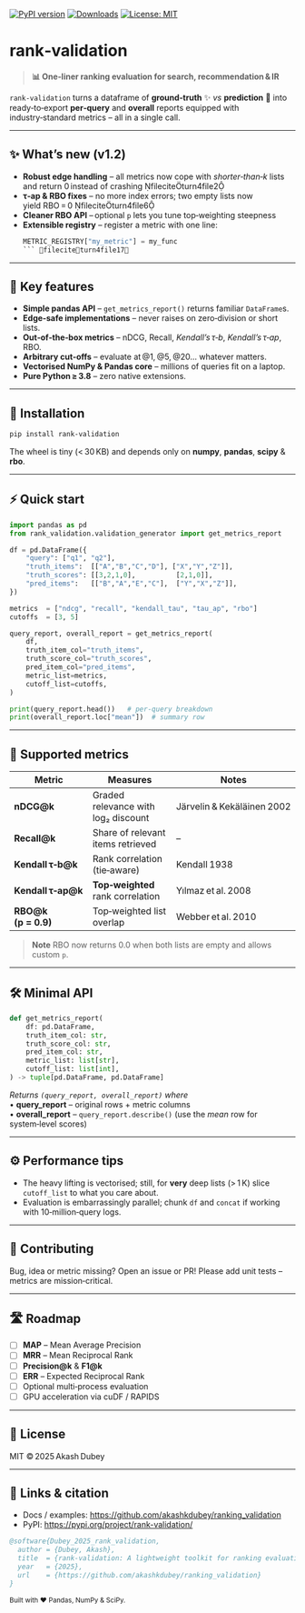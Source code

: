 [![PyPI version](https://img.shields.io/pypi/v/rank-validation?label=PyPI)](https://pypi.org/project/rank-validation/)
[![Downloads](https://static.pepy.tech/badge/rank-validation)](https://pepy.tech/project/rank-validation)
[![License: MIT](https://img.shields.io/badge/License-MIT-yellow.svg)](LICENSE)

# **rank‑validation**

> **📊 One‑liner ranking evaluation for search, recommendation & IR**

`rank‑validation` turns a dataframe of **ground‑truth** ✨ *vs* **prediction** 🔮 into ready‑to‑export **per‑query** and **overall** reports equipped with industry‑standard metrics – all in a single call.

---

## ✨ What’s new (v1.2)

* **Robust edge handling** – all metrics now cope with *shorter‑than‑k* lists and return 0 instead of crashing fileciteturn4file2  
* **τ‑ap & RBO fixes** – no more index errors; two empty lists now yield RBO = 0 fileciteturn4file6  
* **Cleaner RBO API** – optional `p` lets you tune top‑weighting steepness  
* **Extensible registry** – register a metric with one line:  
  ```python
  METRIC_REGISTRY["my_metric"] = my_func
  ``` fileciteturn4file17  

---

## 🔑 Key features

- **Simple pandas API** – `get_metrics_report()` returns familiar `DataFrame`s.  
- **Edge‑safe implementations** – never raises on zero‑division or short lists.  
- **Out‑of‑the‑box metrics** – nDCG, Recall, *Kendall’s τ‑b*, *Kendall’s τ‑ap*, RBO.  
- **Arbitrary cut‑offs** – evaluate at @1, @5, @20… whatever matters.  
- **Vectorised NumPy & Pandas core** – millions of queries fit on a laptop.  
- **Pure Python ≥ 3.8** – zero native extensions.

---

## 🚀 Installation

```bash
pip install rank-validation
```

The wheel is tiny (< 30 KB) and depends only on **numpy**, **pandas**, **scipy** & **rbo**.

---

## ⚡ Quick start

```python
import pandas as pd
from rank_validation.validation_generator import get_metrics_report

df = pd.DataFrame({
    "query": ["q1", "q2"],
    "truth_items":  [["A","B","C","D"], ["X","Y","Z"]],
    "truth_scores": [[3,2,1,0],          [2,1,0]],
    "pred_items":   [["B","A","E","C"],  ["Y","X","Z"]],
})

metrics  = ["ndcg", "recall", "kendall_tau", "tau_ap", "rbo"]
cutoffs  = [3, 5]

query_report, overall_report = get_metrics_report(
    df,
    truth_item_col="truth_items",
    truth_score_col="truth_scores",
    pred_item_col="pred_items",
    metric_list=metrics,
    cutoff_list=cutoffs,
)

print(query_report.head())   # per‑query breakdown
print(overall_report.loc["mean"])  # summary row
```

---

## 🧮 Supported metrics

| Metric | Measures | Notes |
| ------ | -------- | ----- |
| **nDCG@k** | Graded relevance with log₂ discount | Järvelin & Kekäläinen 2002 |
| **Recall@k** | Share of relevant items retrieved | – |
| **Kendall τ‑b@k** | Rank correlation (tie‑aware) | Kendall 1938 |
| **Kendall τ‑ap@k** | **Top‑weighted** rank correlation | Yılmaz et al. 2008 |
| **RBO@k (p = 0.9)** | Top‑weighted list overlap | Webber et al. 2010 |

> **Note** RBO now returns 0.0 when both lists are empty and allows custom `p`.

---

## 🛠️ Minimal API

```python
def get_metrics_report(
    df: pd.DataFrame,
    truth_item_col: str,
    truth_score_col: str,
    pred_item_col: str,
    metric_list: list[str],
    cutoff_list: list[int],
) -> tuple[pd.DataFrame, pd.DataFrame]
```

*Returns `(query_report, overall_report)` where*  
• **query_report** – original rows + metric columns  
• **overall_report** – `query_report.describe()` (use the *mean* row for system‑level scores)

---

## ⚙️ Performance tips

- The heavy lifting is vectorised; still, for **very** deep lists (> 1 K) slice `cutoff_list` to what you care about.  
- Evaluation is embarrassingly parallel; chunk `df` and `concat` if working with 10‑million‑query logs.

---

## 🤝 Contributing

Bug, idea or metric missing? Open an issue or PR! Please add unit tests – metrics are mission‑critical.

---

## 🛣️ Roadmap

- [ ] **MAP** – Mean Average Precision  
- [ ] **MRR** – Mean Reciprocal Rank  
- [ ] **Precision@k** & **F1@k**  
- [ ] **ERR** – Expected Reciprocal Rank  
- [ ] Optional multi‑process evaluation  
- [ ] GPU acceleration via cuDF / RAPIDS  

---

## 📝 License

MIT © 2025 Akash Dubey

---

## 🔗 Links & citation

* Docs / examples: <https://github.com/akashkdubey/ranking_validation>  
* PyPI: <https://pypi.org/project/rank-validation/>

```bibtex
@software{Dubey_2025_rank_validation,
  author = {Dubey, Akash},
  title  = {rank‑validation: A lightweight toolkit for ranking evaluation},
  year   = {2025},
  url    = {https://github.com/akashkdubey/ranking_validation}
}
```

<sub>Built with ❤️ Pandas, NumPy & SciPy.</sub>
